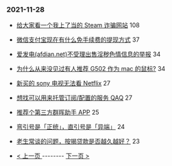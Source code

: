### 2021-11-28 
- [给大家看一个我上了当的 Steam 诈骗网站](https://www.v2ex.com/t/818457) 108
- [微信支付宝现在有什么免手续费的提现方式](https://www.v2ex.com/t/818482) 37
- [爱发电(afdian.net)不受理出售淫秽色情信息的举报](https://www.v2ex.com/t/818534) 34
- [为什么从来没见过有人推荐 G502 作为 mac 的鼠标?](https://www.v2ex.com/t/818418) 34
- [新买的 sony 电视无法看 Netflix](https://www.v2ex.com/t/818437) 27
- [想找可以用来托管订阅/配置的服务 QAQ](https://www.v2ex.com/t/818427) 27
- [推荐个第三方群晖助手 APP](https://www.v2ex.com/t/818445) 25
- [弯引号是「正统」，直引号是「异端」](https://www.v2ex.com/t/818465) 24
- [老生常谈的问题，按揭贷款是否越久越好？](https://www.v2ex.com/t/818508) 23 

- [ < 上一页 ](https://github.com/able8/v2ex-hot-record/blob/master/2021-11-27.md) -------- [ 下一页 > ](https://github.com/able8/v2ex-hot-record/blob/master/2021-11-29.md)